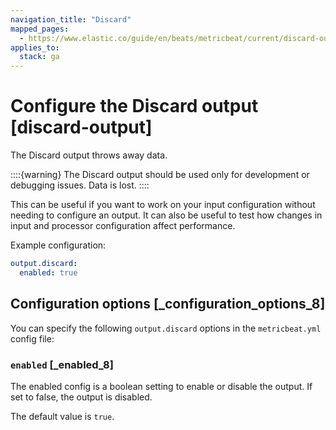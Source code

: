 ```yaml
---
navigation_title: "Discard"
mapped_pages:
  - https://www.elastic.co/guide/en/beats/metricbeat/current/discard-output.html
applies_to:
  stack: ga
---
```


# Configure the Discard output [discard-output]


The Discard output throws away data.

::::{warning}
The Discard output should be used only for development or debugging issues. Data is lost.
::::


This can be useful if you want to work on your input configuration without needing to configure an output. It can also be useful to test how changes in input and processor configuration affect performance.

Example configuration:

```yaml
output.discard:
  enabled: true
```

## Configuration options [_configuration_options_8]

You can specify the following `output.discard` options in the `metricbeat.yml` config file:

### `enabled` [_enabled_8]

The enabled config is a boolean setting to enable or disable the output. If set to false, the output is disabled.

The default value is `true`.



